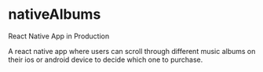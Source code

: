 # nativeAlbums
React Native App in Production

A react native app where users can scroll through different music albums on their ios or android device to decide which one to purchase.
